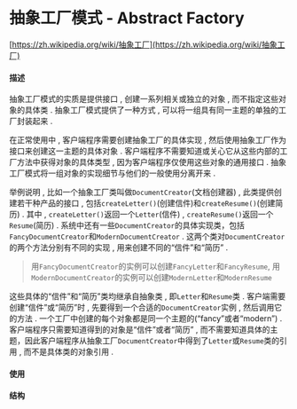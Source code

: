 # 抽象工厂模式 - Abstract Factory

[https://zh.wikipedia.org/wiki/抽象工厂](https://zh.wikipedia.org/wiki/抽象工厂)

#### 描述

抽象工厂模式的实质是提供接口 , 创建一系列相关或独立的对象 , 而不指定这些对象的具体类 . 抽象工厂模式提供了一种方式 , 可以将一组具有同一主题的单独的工厂封装起来 .

在正常使用中 , 客户端程序需要创建抽象工厂的具体实现 , 然后使用抽象工厂作为接口来创建这一主题的具体对象 . 客户端程序不需要知道或关心它从这些内部的工厂方法中获得对象的具体类型 , 因为客户端程序仅使用这些对象的通用接口 . 抽象工厂模式将一组对象的实现细节与他们的一般使用分离开来 .

举例说明 , 比如一个抽象工厂类叫做`DocumentCreator`\(文档创建器\) , 此类提供创建若干种产品的接口 , 包括`createLetter()`\(创建信件\)和`createResume()`\(创建简历\) . 其中 , `createLetter()`返回一个`Letter`\(信件\) , `createResume()`返回一个`Resume`\(简历\) . 系统中还有一些`DocumentCreator`的具体实现类，包括`FancyDocumentCreator`和`ModernDocumentCreator` . 这两个类对`DocumentCreator`的两个方法分别有不同的实现 , 用来创建不同的“信件”和“简历” . 

> 用`FancyDocumentCreator`的实例可以创建`FancyLetter`和`FancyResume`, 用`ModernDocumentCreator`的实例可以创建`ModernLetter`和`ModernResume`

这些具体的“信件”和“简历”类均继承自抽象类 , 即`Letter`和`Resume`类 . 客户端需要创建“信件”或“简历”时 , 先要得到一个合适的`DocumentCreator`实例 , 然后调用它的方法 . 一个工厂中创建的每个对象都是同一个主题的\(“fancy”或者“modern”\) . 客户端程序只需要知道得到的对象是“信件”或者“简历” , 而不需要知道具体的主题，因此客户端程序从抽象工厂`DocumentCreator`中得到了`Letter`或`Resume`类的引用 , 而不是具体类的对象引用 . 

#### 使用

#### 结构



